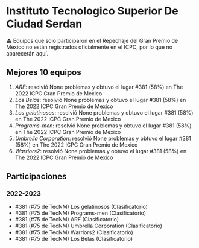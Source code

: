 # Instituto Tecnologico Superior De Ciudad Serdan

:warning: Equipos que solo participaron en el Repechaje del Gran Premio de México no están registrados oficialmente en el ICPC, por lo que no aparecerán aquí.

## Mejores 10 equipos

1. _ARF_: resolvió None problemas y obtuvo el lugar #381 (58%) en The 2022 ICPC Gran Premio de Mexico
1. _Los Belas_: resolvió None problemas y obtuvo el lugar #381 (58%) en The 2022 ICPC Gran Premio de Mexico
1. _Los gelatinosos_: resolvió None problemas y obtuvo el lugar #381 (58%) en The 2022 ICPC Gran Premio de Mexico
1. _Programs-men_: resolvió None problemas y obtuvo el lugar #381 (58%) en The 2022 ICPC Gran Premio de Mexico
1. _Umbrella Corporation_: resolvió None problemas y obtuvo el lugar #381 (58%) en The 2022 ICPC Gran Premio de Mexico
1. _Warriors2_: resolvió None problemas y obtuvo el lugar #381 (58%) en The 2022 ICPC Gran Premio de Mexico

## Participaciones

### 2022-2023

- #381 (#75 de TecNM) Los gelatinosos (Clasificatorio)
- #381 (#75 de TecNM) Programs-men (Clasificatorio)
- #381 (#75 de TecNM) ARF (Clasificatorio)
- #381 (#75 de TecNM) Umbrella Corporation (Clasificatorio)
- #381 (#75 de TecNM) Warriors2 (Clasificatorio)
- #381 (#75 de TecNM) Los Belas (Clasificatorio)



